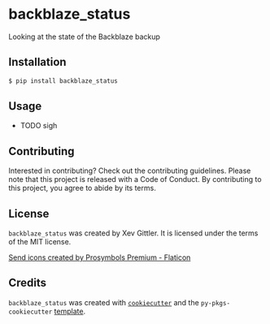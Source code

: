 # backblaze_status

Looking at the state of the Backblaze backup

## Installation

```bash
$ pip install backblaze_status
```

## Usage

- TODO sigh

## Contributing

Interested in contributing? Check out the contributing guidelines. Please note that this project is released with a Code of Conduct. By contributing to this project, you agree to abide by its terms.

## License

`backblaze_status` was created by Xev Gittler. It is licensed under the terms of the MIT license.

<a href="https://www.flaticon.com/free-icons/send" title="send icons">Send icons created by Prosymbols Premium - Flaticon</a>

## Credits

`backblaze_status` was created with [`cookiecutter`](https://cookiecutter.readthedocs.io/en/latest/) and the `py-pkgs-cookiecutter` [template](https://github.com/py-pkgs/py-pkgs-cookiecutter).
